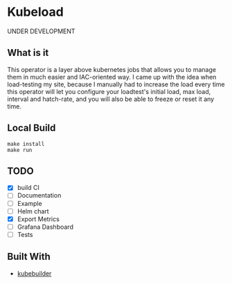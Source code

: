 # Kubeload

UNDER DEVELOPMENT

## What is it

This operator is a layer above kubernetes jobs that allows you to manage them in much easier and IAC-oriented way.
I came up with the idea when load-testing my site, because I manually had to increase the load every time
this operator will let you configure your loadtest's initial load, max load, interval and hatch-rate, and you will also be able to freeze or reset it any time.

## Local Build

```console
make install
make run
```
## TODO

- [X] build CI
- [ ] Documentation
- [ ] Example
- [ ] Helm chart
- [X] Export Metrics
- [ ] Grafana Dashboard
- [ ] Tests
 
## Built With
- [kubebuilder](https://book.kubebuilder.io/quick-start.html)
